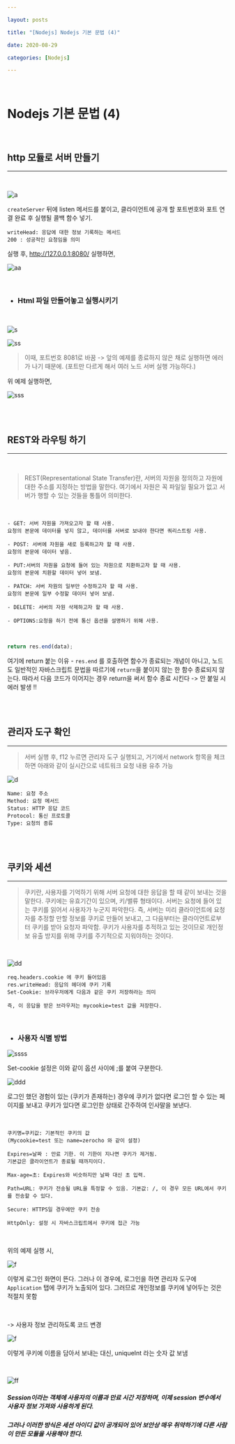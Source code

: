 ```yaml
---

layout: posts

title: "[Nodejs] Nodejs 기본 문법 (4)"

date: 2020-08-29

categories: [Nodejs]

---
```


<br>

# Nodejs 기본 문법 (4)

<br>

## http 모듈로 서버 만들기

- - -

<br>

![a](https://user-images.githubusercontent.com/67821750/91437815-6f227b00-e8a5-11ea-9a8a-ebcbe3ec1b10.png)

`createServer` 뒤에 listen 메서드를 붙이고, 클라이언트에 공개 할 포트번호와 포트 연결 완료 후 실행될 콜백 함수 넣기.

```
writeHead: 응답에 대한 정보 기록하는 메서드
200 : 성공적인 요청임을 의미
```

실행 후, http://127.0.0.1:8080/ 실행하면,

![aa](https://user-images.githubusercontent.com/67821750/91437981-a3963700-e8a5-11ea-9dc6-ba2186cc668e.png)

<br>

- ### Html 파일 만들어놓고 실행시키기

<br>

![s](https://user-images.githubusercontent.com/67821750/91438076-c3c5f600-e8a5-11ea-838c-ca1327cc7dba.png)

![ss](https://user-images.githubusercontent.com/67821750/91438087-c9234080-e8a5-11ea-86f3-bdd38696801a.png)

> 이때, 포트번호 8081로 바꿈 -> 앞의 예제를 종료하지 않은 채로 실행하면 에러가 나기 때문에. (포트만 다르게 해서 여러 노드 서버 실행 가능하다.)

위 예제 실행하면, 

![sss](https://user-images.githubusercontent.com/67821750/91438203-efe17700-e8a5-11ea-99e1-9d7fc3a858a9.png)


<br>
<br>

## REST와 라우팅 하기

- - -

<br>

> REST(Representational State Transfer)란, 서버의 자원을 정의하고 자원에 대한 주소를 지정하는 방법을 말한다. 여기에서 자원은 꼭 파일일 필요가 없고 서버가 행할 수 있는 것들을 통틀어 의미한다.

<br>

```
- GET: 서버 자원을 가져오고자 할 때 사용.
요청의 본문에 데이터를 넣지 않고, 데이터를 서버로 보내야 한다면 쿼리스트링 사용.

- POST: 서버에 자원을 새로 등록하고자 할 때 사용.
요청의 본문에 데이터 넣음.

- PUT:서버의 자원을 요청에 들어 있는 자원으로 치환하고자 할 때 사용.
요청의 본문에 치환할 데이터 넣어 보냄.

- PATCH: 서버 자원의 일부만 수정하고자 할 때 사용.
요청의 본문에 일부 수정할 데이터 넣어 보냄.

- DELETE: 서버의 자원 삭제하고자 할 때 사용.

- OPTIONS:요청을 하기 전에 통신 옵션을 설명하기 위해 사용.
```

<br>

```javascript
return res.end(data);
```

여기에 return 붙는 이유 - `res.end` 를 호출하면 함수가 종료되는 개념이 아니고, 노드도 일반적인 자바스크립트 문법을 따르기에 `return`을 붙이지 않는 한 함수 종료되지 않는다. 따라서 다음 코드가 이어지는 경우 return을 써서 함수 종료 시킨다 -> 안 붙일 시 에러 발생 !!

<br>
<br>

## 관리자 도구 확인

- - -


> 서버 실행 후, f12 누르면 관리자 도구 실행되고, 거기에서 network 항목을 체크하면 아래와 같이 실시간으로 네트워크 요청 내용 유추 가능

![d](https://user-images.githubusercontent.com/67821750/91438748-d3920a00-e8a6-11ea-820a-2f100003a2ef.png)

```
Name: 요청 주소
Method: 요청 메서드
Status: HTTP 응답 코드
Protocol: 통신 프로토콜
Type: 요청의 종류
```

<br>
<br>

## 쿠키와 세션

- - -

> 쿠키란, 사용자를 기억하기 위해 서버 요청에 대한 응답을 할 때 같이 보내는 것을 말한다. 쿠키에는 유효기간이 있으며, 키/밸류 형태이다. 서버는 요청에 들어 있는 쿠키를 읽어서 사용자가 누군지 파악한다. 즉, 서버는 미리 클라이언트에 요청자를 추정할 만할 정보를 쿠키로 만들어 보내고, 그 다음부터는 클라이언트로부터 쿠키를 받아 요청자 파악함. 쿠키가 사용자를 추적하고 있는 것이므로 개인정보 유출 방지를 위해 쿠키를 주기적으로 지워야하는 것이다.

<br>

![dd](https://user-images.githubusercontent.com/67821750/91438920-18b63c00-e8a7-11ea-8470-ee0015e694ec.png)

```
req.headers.cookie 에 쿠키 들어있음
res.writeHead: 응답의 헤더에 쿠키 기록
Set-Cookie: 브라우저에게 다음과 같은 쿠키 저장하라는 의미

즉, 이 응답을 받은 브라우저는 mycookie=test 값을 저장한다.
```

<br>

- ###  사용자 식별 방법

![ssss](https://user-images.githubusercontent.com/67821750/91439064-5e730480-e8a7-11ea-91fe-6e1da8350d30.png)

Set-cookie 설정은 이와 같이 옵션 사이에 ;를 붙여 구분한다.

![ddd](https://user-images.githubusercontent.com/67821750/91439080-63d04f00-e8a7-11ea-8b17-436d1d37badf.png)

로그인 했던 경험이 있는 (쿠키가 존재하는) 경우에 쿠키가 없다면 로그인 할 수 있는 페이지를 보내고 쿠키가 있다면 로그인한 상태로 간주하여 인사말을 보낸다.

<br>

```
쿠키명=쿠키값: 기본적인 쿠키의 값
(Mycookie=test 또는 name=zerocho 와 같이 설정)

Expires=날짜 : 만료 기한. 이 기한이 지나면 쿠키가 제거됨.
기본값은 클라이언트가 종료될 때까지이다.

Max-age=초: Expires와 비슷하지만 날짜 대신 초 입력.

Path=URL: 쿠키가 전송될 URL을 특정할 수 있음. 기본값: /, 이 경우 모든 URL에서 쿠키를 전송할 수 있다.

Secure: HTTPS일 경우에만 쿠키 전송

HttpOnly: 설정 시 자바스크립트에서 쿠키에 접근 가능
```
<br>

위의 예제 실행 시,

![f](https://user-images.githubusercontent.com/67821750/91439338-bf024180-e8a7-11ea-8050-41524edc3fc7.png)

이렇게 로그인 화면이 뜬다. 그러나 이 경우에, 로그인을 하면 관리자 도구에 `Application` 탭에 쿠키가 노출되어 있다. 그러므로 개인정보를 쿠키에 넣어두는 것은 적절치 못함

<br>

-> 사용자 정보 관리하도록 코드 변경

![f](https://user-images.githubusercontent.com/67821750/91439448-ed801c80-e8a7-11ea-8ad4-0622b02e15ab.png)

이렇게 쿠키에 이름을 담아서 보내는 대신, uniqueInt 라는 숫자 값 보냄

<br>

![ff](https://user-images.githubusercontent.com/67821750/91439493-04bf0a00-e8a8-11ea-902f-9e44b23af8e8.png)

##### Session이라는 객체에 사용자의 이름과 만료 시간 저장하며, 이제 session 변수에서 사용자 정보 가져와 사용하게 된다.

##### 그러나 이러한 방식은 세션 아이디 값이 공개되어 있어 보안상 매우 취약하기에 다른 사람이 만든 모듈을 사용해야 한다.

<br>
<br>





